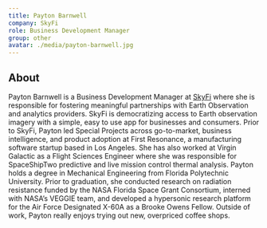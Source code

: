 ```yaml
---
title: Payton Barnwell
company: SkyFi
role: Business Development Manager
group: other
avatar: ./media/payton-barnwell.jpg
---
```

## About

Payton Barnwell is a Business Development Manager at [SkyFi](https://www.skyfi.com/) where she is responsible for fostering meaningful partnerships with Earth Observation and analytics providers. SkyFi is democratizing access to Earth observation imagery with a simple, easy to use app for businesses and consumers. Prior to SkyFi, Payton led Special Projects across go-to-market, business intelligence, and product adoption at First Resonance, a manufacturing software startup based in Los Angeles. She has also worked at Virgin Galactic as a Flight Sciences Engineer where she was responsible for SpaceShipTwo predictive and live mission control thermal analysis. Payton holds a degree in Mechanical Engineering from Florida Polytechnic University. Prior to graduation, she conducted research on radiation resistance funded by the NASA Florida Space Grant Consortium, interned with NASA’s VEGGIE team, and developed a hypersonic research platform for the Air Force Designated X-60A as a Brooke Owens Fellow. Outside of work, Payton really enjoys trying out new, overpriced coffee shops.